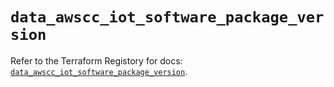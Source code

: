 # `data_awscc_iot_software_package_version`

Refer to the Terraform Registory for docs: [`data_awscc_iot_software_package_version`](https://registry.terraform.io/providers/hashicorp/awscc/0.70.0/docs/data-sources/iot_software_package_version).
